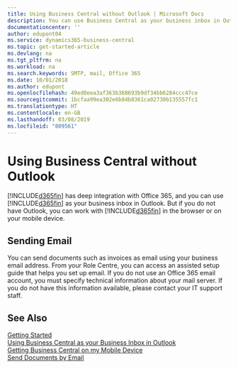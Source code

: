 ```yaml
---
title: Using Business Central without Outlook | Microsoft Docs
description: You can use Business Central as your business inbox in Outlook because it is integrated with Office 365, however, you can also work without Outlook in a browser or on your mobile device.
documentationcenter: ''
author: edupont04
ms.service: dynamics365-business-central
ms.topic: get-started-article
ms.devlang: na
ms.tgt_pltfrm: na
ms.workload: na
ms.search.keywords: SMTP, mail, Office 365
ms.date: 10/01/2018
ms.author: edupont
ms.openlocfilehash: 49ed0eea3af363b368693b9df34bb6284ccc47ce
ms.sourcegitcommit: 1bcfaa99ea302e6b84b8361ca02730b135557fc1
ms.translationtype: HT
ms.contentlocale: en-GB
ms.lasthandoff: 03/08/2019
ms.locfileid: "809561"
---
```

# <a name="using-business-central-without-outlook"></a>Using Business Central without Outlook
[!INCLUDE[d365fin](includes/d365fin_md.md)] has deep integration with Office 365, and you can use [!INCLUDE[d365fin](includes/d365fin_md.md)] as your business inbox in Outlook. But if you do not have Outlook, you can work with [!INCLUDE[d365fin](includes/d365fin_md.md)] in the browser or on your mobile device.  

## <a name="sending-email"></a>Sending Email
You can send documents such as invoices as email using your business email address. From your Role Centre, you can access an assisted setup guide that helps you set up email. If you do not use an Office 365 email account, you must specify technical information about your mail server. If you do not have this information available, please contact your IT support staff.  


## <a name="see-also"></a>See Also
[Getting Started](product-get-started.md)  
[Using Business Central as your Business Inbox in Outlook](admin-outlook.md)  
[Getting Business Central on my Mobile Device](install-mobile-app.md)  
[Send Documents by Email](ui-how-send-documents-email.md)
